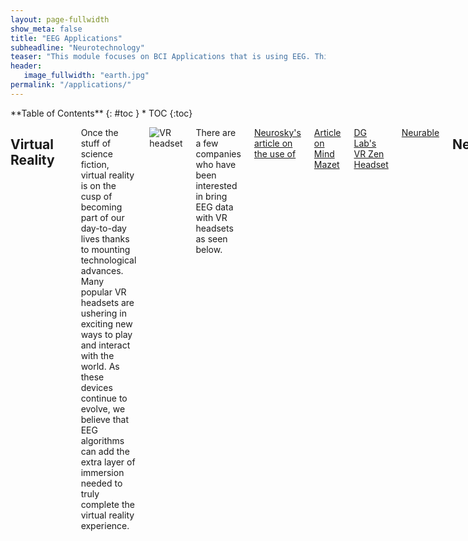 ```yaml
---
layout: page-fullwidth
show_meta: false
title: "EEG Applications"
subheadline: "Neurotechnology"
teaser: "This module focuses on BCI Applications that is using EEG. This market is the most mature and a wide variety of products are built every year."
header:
   image_fullwidth: "earth.jpg"
permalink: "/applications/"
---
```

<div class="row">
<div class="medium-4 medium-push-8 columns" markdown="1">
<div class="panel radius" markdown="1">
**Table of Contents**
{: #toc }
*  TOC
{:toc}
</div>
</div><!-- /.medium-4.columns -->


<div class="medium-8 medium-pull-4 columns" markdown="1">

## Virtual Reality
<hr>

Once the stuff of science fiction, virtual reality is on the cusp of becoming part of our day-to-day lives thanks to mounting technological advances. Many popular VR headsets are ushering in exciting new ways to play and interact with the world. As these devices continue to evolve, we believe that EEG algorithms can add the extra layer of immersion needed to truly complete the virtual reality experience.

![VR headset](../images/vr-gadget.jpg)

There are a few companies who have been interested in bring EEG data with VR headsets as seen below.

[Neurosky's article on the use of ](http://neurosky.com/2016/04/a-new-virtual-reality-the-rise-of-vr-headsets-eeg/)

[Article on Mind Mazet](http://www.theverge.com/2015/3/3/8136405/mind-maze-mind-leap-thought-reading-virtual-reality-headset)

[DG Lab's VR Zen Headset](https://www.cnet.com/news/this-vr-headset-is-designed-to-let-you-find-your-zen/)

[Neurable](http://neurable.com/)


## NeuroEntertainment
<hr>

#### Neurogaming

[NeuroSky has a list of games which it released to go along with its headset](http://store.neurosky.com/collections/apps/games)

#### NeuroToys

There have been multiple manufacturers of BCI toys.

[Puzzlebox has various devices BCI devices](https://puzzlebox.io/)

There are also Star Wars-themed toys! [Learn more.](http://starwarsscience.com/product/the-force-trainer-ii-hologram-experience/)

## Security
<hr>

#### Brain based authentication

EEG Biometric is a growing field which looks at how we can use your eeg activity to be able to identify someone. Similar to one's fingerprint, your brain activity can be used as a form of authentication. The most common forms of Brain Authentication are using resting state brain activity or a visual evoked potential task. For more information on Brain Based Authentication, check out this DEF CON talk. 

[Brain Based Authentication](https://www.youtube.com/watch?v=frAhjtnvkqs)



## Biofeedback Therapy
<hr>

#### Anxiety

Electroencephalography (EEG) feedback, also known as neurofeedback or neurotherapy, was originally developed as a relaxation technique related to meditation (Kamiya, 1969; Michael, Krishnaswamy, & Mohamed, 2005). EEG involves measuring the general patterns of activity of the brain and can be used as a diagnostic assistant (usually via quantitative EEG or qEEG) or feedback tool (Hammond, 2010, 2011). Feedback can be auditory or visual, even in the form of a computer game. In this way, participants learn to regulate specific frequencies of cortical activity. As a feedback therapy, it has been used in many different psychological and medical disorders, including attention deficit-hyperactivity disorder, autism spectrum disorder, and substance use disorder (Myers & Young, 2012). It has also been used to treat the more cognitive components of anxiety disorders and may be more effective in those disorders in which the cognitive experience is central, such as generalized anxiety disorder (Schoenberg & David, 2014). Most practitioners claim there is little to no short-or long-term risk involved in neurofeedback, but some caution that to minimize risk it is critical to individualize treatment using qEEG because of the heterogeneity of EEG presentations of various disorders and comorbidities (Hammond, 2010; Walker, 2010).

[https://concept.journals.villanova.edu/article/view/1831/1754](https://concept.journals.villanova.edu/article/view/1831/1754)
[https://www.ncbi.nlm.nih.gov/pubmedhealth/PMH0070200/](https://www.ncbi.nlm.nih.gov/pubmedhealth/PMH0070200/)
[http://www.sciencedirect.com/science/article/pii/S1877042811018465](http://www.sciencedirect.com/science/article/pii/S1877042811018465)



#### Sleep Improvement

Sleep research has been using EEG's for a long time. Recently, startups have been leveraging consumer grade eeg designs to measure the quality of your sleep. 

[https://iwinks.org/](https://iwinks.org/)

[https://neuroon.com/sleep-tracking/](https://neuroon.com/sleep-tracking/)

[http://sleepshepherd.com/](http://sleepshepherd.com/)


#### ADHD

Although a contraverisal [use case](http://journals.sagepub.com/doi/abs/10.1177/155005940904000311), there are many neurfeedback clinics and few companies who have created solutions which want to use Neurofeedback to help manage ADHD.  

[http://www.akiliinteractive.com/](http://www.akiliinteractive.com/)
[Attentiv](http://attentiv.com/)


#### PTSD

PTSD Neuofeedback has been studied for over [25 years](http://charleston.braincoretherapy.com/wp-content/uploads/2014/01/PENISTON-PTSD.pdf). A lot of the studies focus on getting the participants to generate alpha wave activity which is associated with being in a relaxed state. 

[http://onlinelibrary.wiley.com/doi/10.1111/acps.12229/full](http://onlinelibrary.wiley.com/doi/10.1111/acps.12229/full)


## Cognitive Training
<hr>

#### Brain Ageing

Cognitivecontrol is defined by a set of neural processes that allow us to interact with our complex environment in a goal-directed manner. Humans regularly challenge these control processes when attempting to simultaneously accomplish multip le goals (multitasking), generat- ing interference as the result of fundamental information processing limitations. It is clear that multitasking behaviour has become ubiquitous in today’s technologically dense world, and substantial evidence has accrued regarding multit asking difficulties and cognitive control deficits in our ageing population. Here we show that multi- tasking performance, as assessed with a custom-designed three- dimensional video game (NeuroRacer), exhibits a linear age-related decline from 20 to 79 years of age. By playing an adaptive version of NeuroRacer in multitasking training mode, older adults (60 to 85 years old) reduced multitasking costs compared to both an active control group and a no-contact control group, attaining levels beyond those achieved by untrained 20-year-old participants, with gains persisting for 6 months. Furthermore, age-related deficits in neural signatures of cognitive control, as measured with electroencephalo- graphy, were remediated by multitasking training (enhanced midline frontal theta power and frontal–post erior theta coherence). Critically, thistraining resulted in performance benefits thatextended to untrained cognitive control abilities (enhanced sustained attention and working memory), with an increase in midline frontal theta power predicting the training-induced boost in sustained attention and preservation of multitasking improvement 6 months later. These findings highlight the robust plasticity of the prefrontal cognitive control system in the ageing brain, and provide the first evidence, to our knowledge, ofhowacustom-designedvideogamecanbeusedtoassesscognitive abilities across the lifespan, evaluate underlying neural mechanisms, and serve as a powerful tool for cognitive enhancement.

[http://gazzaleylab.ucsf.edu/wp-content/uploads/2014/09/Anguera_Nature_2013-Video-game-training-enhances-cognitive-control-in-older-adults.pdf](http://gazzaleylab.ucsf.edu/wp-content/uploads/2014/09/Anguera_Nature_2013-Video-game-training-enhances-cognitive-control-in-older-adults.pdf)

#### Early Development

In human participants, the intensive practice of particular cognitive activities can induce sustained improvements in cognitive performance, which in some cases transfer to benefits on untrained activities. Despite the growing body of research examining the behavioral effects of cognitive training in children, no studies have explored directly the neural basis of these training effects in a systematic, controlled fashion. Therefore, the impact of training on brain neurophysiology in childhood, and the mechanisms by which benefits may be achieved, are unknown. Here, we apply new methods to examine dynamic neurophysiological connectivity in the context of a randomized trial of adaptive working memory training undertaken in children. After training, connectivity between frontoparietal networks and both lateral occipital complex and inferior temporal cortex was altered. Furthermore, improvements in working memory after training were associated with increased strength of neural connectivity at rest, with the magnitude of these specific neurophysiological changes being mirrored by individual gains in untrained working memory performance.

[http://www.jneurosci.org/content/35/16/6277](http://www.jneurosci.org/content/35/16/6277)


#### Mindfulness

In this study, we tested whether functional connectivity is altered in childhood by intensive working memory training and, if so, whether intrinsic changes in connectivity “at rest” are associated with any improvements in children's memory capacity. To test these hypotheses, 27 typically developing children, aged 8–11 years old, completed 20 sessions of computerized working memory training at home. Children were randomly assigned to an adaptive or placebo condition. Before and after training, all children underwent a 9 min resting state magnetoencephalography (MEG) scan and completed standardized assessments of short-term and working memory. We then used resting-state MEG data to reconstruct electrophysiological oscillatory activity within the whole brain before and after training. Examining correlations in oscillatory activity allowed us to investigate whether cognitive training had any influence upon neurophysiological connections between frontoparietal networks and cortical areas typically recruited for working memory or attentional control and how these changes relate to gains in memory capacity measured outside the scanner.

[http://www.choosemuse.com/](http://www.choosemuse.com/)
[http://www.thync.com/](http://www.thync.com/)
[http://www.sciencedirect.com/science/article/pii/S0149763415002511](http://www.sciencedirect.com/science/article/pii/S0149763415002511)

#### Education

The study goal was to evaluate whether Electroencephalog-
raphy (EEG) estimates of attention and cognitive workload captured as
students solved math problems could be used to predict success or fail-
ure at solving the problems. Students (N = 16) solved a series of SAT
math problems while wearing an EEG headset that generated estimates
of sustained attention and cognitive workload each second. Students also
reported on their level of frustration and the perceived diculty of each
problem. Results from a Support Vector Machine (SVM) training indi-
cated that problem outcomes could be correctly predicted from the com-
bination of attention and workload signals at rates better than chance.
EEG data were also correlated with students' self-report of problem dif-
 culty. Findings suggest that relatively non-intrusive EEG technologies
could be used to improve the ecacy of tutoring systems.

[http://www.cs.arizona.edu/people/fcirett/umap_eeg.pdf](http://www.cs.arizona.edu/people/fcirett/umap_eeg.pdf)
[http://www.advancedbrainmonitoring.com/neurotechnology/applications/accelerated-learning/](http://www.cs.arizona.edu/people/fcirett/umap_eeg.pdf)

### Stage performance improvement

[http://journals.lww.com/neuroreport/Abstract/2003/07010/Ecological_validity_of_neurofeedback___modulation.6.aspx](http://journals.lww.com/neuroreport/Abstract/2003/07010/Ecological_validity_of_neurofeedback___modulation.6.aspx)




## Rehabilitation
<hr>

#### tDCS

Transcranial direct current stimulation (tDCS) is a technique of noninvasive cortical stimulation allowing significant modification of brain functions. Clinical application of this technique was reported for the first time in March 2005. This paper presents a detailed list of the 340 articles (excluding single case reports) which have assessed the clinical effect of tDCS in patients, at least when delivered to cortical targets. The reviewed conditions were: pain syndromes, Parkinson's disease, dystonia, cerebral palsy, post-stroke limb motor impairment, post-stroke neglect, post-stroke dysphagia, post-stroke aphasia, primary progressive aphasia, multiple sclerosis, epilepsy, consciousness disorders, Alzheimer's disease and other types of dementia, tinnitus, depression, auditory hallucinations and negative symptoms of schizophrenia, addiction and craving, autism, and attention disorders. The following data were collected: (i) clinical condition; (ii) study design; (iii) sample size; (iv) anode and cathode locations; (v) stimulation intensity and electrode area; (vi) number and duration of sessions; (vii) clinical outcome measures and results. This article does not include any meta-analysis and aims simply at providing a comprehensive overview of the raw data reported in this field to date, as an aid to researchers.

[http://www.sciencedirect.com/science/article/pii/S0987705316303525](http://www.sciencedirect.com/science/article/pii/S0987705316303525)

#### Stroke Recovery

Using EEG based neurofeedback (NF), the activity of the brain is modulated directly and, therefore, the cortical substrates of cognitive functions themselves. In the present study, we investigated the ability of stroke patients to control their own brain activity via NF and evaluated specific effects of different NF protocols on cognition, in particular recovery of memory.

About 70% of both patients and controls achieved distinct gains in NF performance leading to improvements in verbal short- and long-term memory, independent of the used NF protocol. The SMR patient group showed specific improvements in visuo-spatial short-term memory performance, whereas the Upper Alpha patient group specifically improved their working memory performance. NF training effects were even stronger than effects of traditional cognitive training methods in stroke patients. NF training showed no effects on other cognitive functions than memory.

[https://jneuroengrehab.biomedcentral.com/articles/10.1186/s12984-015-0105-6](https://jneuroengrehab.biomedcentral.com/articles/10.1186/s12984-015-0105-6)

#### Addiction

Neuroimaging techniques to measure the function and biochemistry of the human brain such as positron emission tomography (PET), proton magnetic resonance spectroscopy (1H MRS), and functional magnetic resonance imaging (fMRI), are powerful tools for assessing neurobiological mechanisms underlying the response to treatments in substance use disorders. Here, we review the neuroimaging literature on pharmacological and behavioral treatment in substance use disorder. We focus on neural effects of medications that reduce craving (e.g., naltrexone, bupropion hydrochloride, baclofen, methadone, varenicline) and that improve cognitive control (e.g., modafinil, N-acetylcysteine), of behavioral treatments for substance use disorders (e.g., cognitive bias modification training, virtual reality, motivational interventions) and neuromodulatory interventions such as neurofeedback and transcranial magnetic stimulation. A consistent finding for the effectiveness of therapeutic interventions identifies the improvement of executive control networks and the dampening of limbic activation, highlighting their values as targets for therapeutic interventions in substance use disorders.

[http://link.springer.com/article/10.1007/s11481-016-9680-y](http://link.springer.com/article/10.1007/s11481-016-9680-y)

#### Rett Syndrome

Rett syndrome (RS) is a childhood neurodevelopmental disorder characterized by a primary disturbance in neuronal development. Neurological abnormalities in RS are reflected in several behavioral and cognitive impairments such as stereotypies, loss of speech and hand skills, gait apraxia, irregular breathing with hyperventilation while awake, and frequent seizures. Cognitive training can enhance both neuropsychological and neurophysiological parameters. The aim of this study was to investigate whether behaviors and brain activity were modified by training in RS. The modifications were assessed in two phases: (a) after a short-term training (STT) session, i.e., after 30 min of training and (b) after long-term training (LTT), i.e., after 5 days of training.

Thirty-four girls with RS were divided into two groups: a training group (21 girls) who underwent the LTT and a control group (13 girls) that did not undergo LTT. The gaze and quantitative EEG (QEEG) data were recorded during the administration of the tasks. A gold-standard eye-tracker and a wearable EEG equipment were used. Results suggest that the participants in the STT task showed a habituation effect, decreased beta activity and increased right asymmetry. The participants in the LTT task looked faster and longer at the target, and show increased beta activity and decreased theta activity, while a leftward asymmetry was re-established. The overall result of this study indicates a positive effect of long-term cognitive training on brain and behavioral parameters in subject with RS.

[http://www.sciencedirect.com/science/article/pii/S0891422216300099](http://www.sciencedirect.com/science/article/pii/S0891422216300099)

## Diagnostics
<hr>

#### Concussion

In this study, we compared the brain activation profiles obtained from resting state Electroencephalographic (EEG) and Magnetoencephalographic (MEG) activity in six mild traumatic brain injury (mTBI) patients and five orthopedic controls, using power spectral density (PSD) analysis. We first estimated intracranial dipolar EEG/MEG sources on a dense grid on the cortical surface and then projected these sources on a standardized atlas with 68 regions of interest (ROIs). Averaging the PSD values of all sources in each ROI across all control subjects resulted in a normative database that was used to convert the PSD values of mTBI patients into z-scores in eight distinct frequency bands. We found that mTBI patients exhibited statistically significant overactivation in the delta, theta, and low alpha bands. Additionally, the MEG modality seemed to better characterize the group of individual subjects. These findings suggest that resting-state EEG/MEG activation maps may be used as specific biomarkers that can help with the diagnosis of and assess the efficacy of intervention in mTBI patients.

[http://ieeexplore.ieee.org/document/7319994/?arnumber=7319994](http://ieeexplore.ieee.org/document/7319994/?arnumber=7319994)

Mild traumatic brain injury (MTBI), or concussion, is one of the least understood injuries facing the neuroscience and sports medicine community today. The notion of transient dysfunction and rapid symptom resolution is misleading since symptom resolution is not indicative of injury resolution. Our working hypothesis is that there are residual postural and EEG abnormalities in concussed individuals that could be reliably assessed using appropriate research methodology. This paper presents combined postural and electroencephalographic (EEG) findings suggesting the persistent functional deficits in athletes suffering from MTBI. Twelve concussed athletes and twelve normal controls participated in the study. There was a decrease in EEG power in all bandwidths studied in concussed subjects, especially in standing postures. This was accompanied by sustained postural instability especially under the no vision testing condition. Overall, this study demonstrated the presence of long-term functional abnormalities in individuals suffering from mild traumatic brain injury.

[http://www.sciencedirect.com/science/article/pii/S0304394004015034](http://www.sciencedirect.com/science/article/pii/S0304394004015034)

#### Alzheimer’s

A growing body of evidence suggests that EEG analyses, including both resting state and event-related stimulation protocols, may be useful in early detection of neural signatures of dementia [1-6]. Moreover, EEG-based analysis shows potential for discriminating across dementia sub-types, including Alzheimer’s (AD), Mild Cognitive Impairment (MCI), Vascular dementias, and the Lewy Body Dementias (LBD) – including Parkinson’s Disease with Dementia (PDD) [1-6]. Although these approaches have been largely confined to university research investigations, if proven accurate, reliable, and scalable, the widespread use of EEG as a neuroimaging modality could provide an inexpensive, easy to implement alternative for early diagnosis and treatment outcome studies of the dementias.

[http://www.advancedbrainmonitoring.com/EEGbiomarkersforAlzheimersDisease](http://www.advancedbrainmonitoring.com/EEGbiomarkersforAlzheimersDisease)

Alzheimer's disease (AD) is the most common neurodegenerative disorder characterized by cognitive and intellectual deficits and behavior disturbance. The electroencephalogram (EEG) has been used as a tool for diagnosing AD for several decades. The hallmark of EEG abnormalities in AD patients is a shift of the power spectrum to lower frequencies and a decrease in coherence of fast rhythms. These abnormalities are thought to be associated with functional disconnections among cortical areas resulting from death of cortical neurons, axonal pathology, cholinergic deficits, etc. This article reviews main findings of EEG abnormalities in AD patients obtained from conventional spectral analysis and nonlinear dynamical methods. In particular, nonlinear alterations in the EEG of AD patients, i.e. a decreased complexity of EEG patterns and reduced information transmission among cortical areas, and their clinical implications are discussed. For future studies, improvement of the accuracy of differential diagnosis and early detection of AD based on multimodal approaches, longitudinal studies on nonlinear dynamics of the EEG, drug effects on the EEG dynamics, and linear and nonlinear functional connectivity among cortical regions in AD are proposed to be investigated. EEG abnormalities of AD patients are characterized by slowed mean frequency, less complex activity, and reduced coherences among cortical regions. These abnormalities suggest that the EEG has utility as a valuable tool for differential and early diagnosis of AD.

[http://www.sciencedirect.com/science/article/pii/S138824570400015X](http://www.sciencedirect.com/science/article/pii/S138824570400015X)

#### Minimally conscious state, PVS (coma)

We used functional magnetic resonance imaging to demonstrate preserved conscious awareness in a patient fulfilling the criteria for a diagnosis of vegetative state. When asked to imagine playing tennis or moving around her home, the patient activated predicted cortical areas in a manner indistinguishable from that of healthy volunteers.

[http://science.sciencemag.org/content/313/5792/1402](http://science.sciencemag.org/content/313/5792/1402)

#### Epilepsy


The detection of recorded epileptic seizure activity in EEG segments is crucial for the localization and classification of epileptic seizures. However, since seizure evolution is typically a dynamic and nonstationary process and the signals are composed of multiple frequencies, visual and conventional frequency-based methods have limited application. In this paper, we demonstrate the suitability of the time-frequency ( t-f) analysis to classify EEG segments for epileptic seizures, and we compare several methods for t- f analysis of EEGs. Short-time Fourier transform and several t-f distributions are used to calculate the power spectrum density (PSD) of each segment. The analysis is performed in three stages: 1) t-f analysis and calculation of the PSD of each EEG segment; 2) feature extraction, measuring the signal segment fractional energy on specific t-f windows; and 3) classification of the EEG segment (existence of epileptic seizure or not), using artificial neural networks. The methods are evaluated using three classification problems obtained from a benchmark EEG dataset, and qualitative and quantitative results are presented.

[http://ieeexplore.ieee.org/document/4801967/?arnumber=4801967](http://ieeexplore.ieee.org/document/4801967/?arnumber=4801967)

## Neural Prosthetics
<hr>

#### Robotic Limbs

Physicians and biomedical engineers from Johns Hopkins report what they believe is the first successful effort to wiggle fingers individually and independently of each other using a mind-controlled artificial “arm” to control the movement.

![Brain electrode array](../images/brain-electrode-array.png)

[http://www.hopkinsmedicine.org/news/media/releases/mind_controlled_prosthetic_arm_moves_individual_fingers_](http://www.hopkinsmedicine.org/news/media/releases/mind_controlled_prosthetic_arm_moves_individual_fingers_)

The US defence force announced last week that it has given a paralysed man the ability to 'feel' physical sensations through a prosthetic robotic hand that’s been directly connected to his brain. Having been paralysed for more than a decade due to a spinal cord injury, the man was able to identify when and which of his prosthetic fingers was being gently touched by an object - and all while blindfolded.

The technology points to a future where people with paralysed or missing limbs can not only get back the ability to manipulate objects and move about, but can also learn to sense which it is they’re touching.

[http://www.sciencealert.com/us-government-develops-mind-controlled-prosthetic-arm-with-the-sense-of-touch](http://www.sciencealert.com/us-government-develops-mind-controlled-prosthetic-arm-with-the-sense-of-touch)

![Open Bionics](../images/StarwarsBionics.jpg)

Bionic hands from Open Bionics.

[https://www.openbionics.com/](https://www.openbionics.com/)

#### Robot Control

EEG-based brain-controlled mobile robots can serve as powerful aids for severely disabled people in their daily life, especially to help them move voluntarily. In this paper, we provide a comprehensive review of the complete systems, key techniques, and evaluation issues of brain-controlled mobile robots along with some insights into related future research and development issues. We first review and classify various complete systems of brain-controlled mobile robots into two categories from the perspective of their operational modes. We then describe key techniques that are used in these brain-controlled mobile robots including the brain-computer interface techniques and shared control techniques. This description is followed by an analysis of the evaluation issues of brain-controlled mobile robots including participants, tasks and environments, and evaluation metrics. We conclude this paper with a discussion of the current challenges and future research directions.

[https://www.researchgate.net/publication/260623818_EEG-Based_Brain-Controlled_Mobile_Robots_A_Survey](https://www.researchgate.net/publication/260623818_EEG-Based_Brain-Controlled_Mobile_Robots_A_Survey)

#### Sensory Prosthetics

There are those who learn to use sound to compensate for their blindness as well as those who are deaf, but “hear” music by feeling its vibrations. Now, the BrainPort V100 takes these concepts to new heights by teaching the tongue to see. The recently FDA-approved device is only one of many new medical innovations attempting to take advantage of our brain’s plasticity — its ability to adapt and relearn new skills — as a way to overcome disabilities.

![Brainport](../images/brainport.png)

[http://www.medicaldaily.com/fda-approve-brainport-device-which-allows-blind-see-tongue-re-teaching-brain-overcome-339328](http://www.medicaldaily.com/fda-approve-brainport-device-which-allows-blind-see-tongue-re-teaching-brain-overcome-339328)

#### Cochlear Implants

A cochlear implant is a small, complex electronic device that can help to provide a sense of sound to a person who is profoundly deaf or severely hard-of-hearing. The implant consists of an external portion that sits behind the ear and a second portion that is surgically placed under the skin.

![cochlear implant](../images/cochlear-implant.jpg)

[https://www.nidcd.nih.gov/health/cochlear-implants](https://www.nidcd.nih.gov/health/cochlear-implants)

#### Retinal Prosthetics

The Argus® II Retinal Prosthesis System (“Argus II”) is also known as the bionic eye or the retinal implant. It is intended to provide electrical stimulation of the retina to induce visual perception in blind individuals with severe to profound Retinitis Pigmentosa.

[http://www.secondsight.com/](http://www.secondsight.com/)

#### Augmented Perception

Cyborg art, also known as cyborgism, is an emerging art movement that began in the mid-2000s in Britain. It is based on the creation and addition of new senses to the body via cybernetic implants and the creation of art works through new senses. Cyborg artworks are created by cyborg artists; artists whose senses have been voluntarily enhanced through cybernetic implants. Among the early artists shaping the cyborg art movement are Neil Harbisson, whose antenna implant allows him to perceive ultraviolet and infrared colours, and Moon Ribas whose implants in her elbows allow her to feel earthquakes and moonquakes.

[http://harbisson.com/](http://harbisson.com/)

#### Focus Enhancement

There

[http://foc.us/](http://foc.us/)

![focus tdcs](../images/focus-tdcs.jpg)


</div> <!-- end of content column -->
</div> <!-- end of row -->
